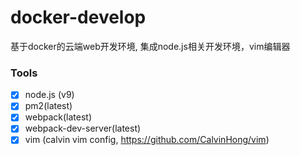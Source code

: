 # docker-develop
基于docker的云端web开发环境, 集成node.js相关开发环境，vim编辑器


### Tools

- [x]  node.js (v9)
- [x]  pm2(latest)
- [x]  webpack(latest)
- [x]  webpack-dev-server(latest)
- [x]  vim (calvin vim config, https://github.com/CalvinHong/vim)
